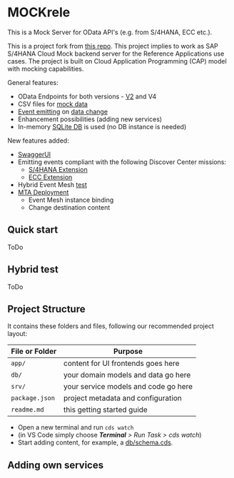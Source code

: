 # MOCKrele

This is a Mock Server for OData API's (e.g. from S/4HANA, ECC etc.).

This is a project fork from [this repo](https://github.tools.sap/refapps/s4hana-cloud-mock). This project implies to work as SAP S/4HANA Cloud Mock backend server for the Reference Applications use cases. The project is built on Cloud Application Programming (CAP) model with mocking capabilities.

General features:
- OData Endpoints for both versions - [V2](https://cap.cloud.sap/docs/advanced/odata#v2-support) and V4
- CSV files for [mock data](https://cap.cloud.sap/docs/guides/using-services#local-mocking)
- [Event emitting](https://cap.cloud.sap/docs/guides/messaging/#using-sap-event-mesh) on [data change](https://cap.cloud.sap/docs/guides/providing-services#registering-event-handlers)
- Enhancement possibilities (adding new services)
- In-memory [SQLite DB](https://cap.cloud.sap/docs/guides/databases#deploy-to-sqlite) is used (no DB instance is needed)

New features added:
- [SwaggerUI](https://cap.cloud.sap/docs/advanced/openapi#swagger-ui)
- Emitting events compliant with the following Discover Center missions:
    - [S/4HANA Extension](https://discovery-center.cloud.sap/protected/index.html#/missiondetail/3730/3769/)
    - [ECC Extension](https://discovery-center.cloud.sap/protected/index.html#/missiondetail/3338/3384/)
- Hybrid Event Mesh [test](https://cap.cloud.sap/docs/advanced/hybrid-testing)
- [MTA Deployment](https://cap.cloud.sap/docs/guides/deployment/)
    - Event Mesh instance binding
    - Change destination content

## Quick start

ToDo

## Hybrid test

ToDo

## Project Structure

It contains these folders and files, following our recommended project layout:

File or Folder | Purpose
---------|----------
`app/` | content for UI frontends goes here
`db/` | your domain models and data go here
`srv/` | your service models and code go here
`package.json` | project metadata and configuration
`readme.md` | this getting started guide


- Open a new terminal and run `cds watch` 
- (in VS Code simply choose _**Terminal** > Run Task > cds watch_)
- Start adding content, for example, a [db/schema.cds](db/schema.cds).

## Adding own services

